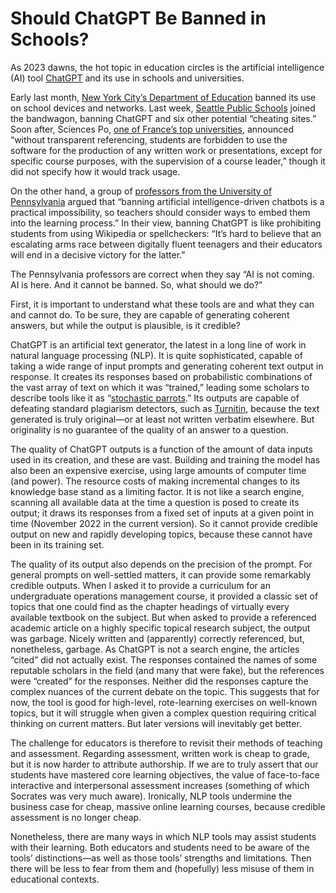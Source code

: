 # Should ChatGPT Be Banned in Schools?

As 2023 dawns, the hot topic in education circles is the artificial intelligence (AI) tool [ChatGPT](https://ai-pro.org/start-chat-gpt/?ppg=03&keyword=chatgpt&adid=645292220631&gclid=Cj0KCQiAz9ieBhCIARIsACB0oGLOiNZZdBBGDR3JftpYGzIyt7Z6kvtVD_r0G0mFbp35Q3qpWHTRFzgaApWpEALw_wcB) and its use in schools and universities.

Early last month, [New York City’s Department of Education](https://www.nbcnews.com/tech/tech-news/new-york-city-public-schools-ban-chatgpt-devices-networks-rcna64446) banned its use on school devices and networks. Last week, [Seattle Public Schools](https://www.axios.com/local/seattle/2023/01/24/chatgpt-banned-seattle-schools-artificial-intelligence) joined the bandwagon, banning ChatGPT and six other potential “cheating sites.” Soon after, Sciences Po, [one of France’s top universities](https://www.reuters.com/technology/top-french-university-bans-use-chatgpt-prevent-plagiarism-2023-01-27/), announced “without transparent referencing, students are forbidden to use the software for the production of any written work or presentations, except for specific course purposes, with the supervision of a course leader,” though it did not specify how it would track usage. 

On the other hand, a group of [professors from the University of Pennsylvania](https://www.govtech.com/opinion-chatgpt-should-be-harnessed-not-banned) argued that “banning artificial intelligence-driven chatbots is a practical impossibility, so teachers should consider ways to embed them into the learning process.” In their view, banning ChatGPT is like prohibiting students from using Wikipedia or spellcheckers: “It’s hard to believe that an escalating arms race between digitally fluent teenagers and their educators will end in a decisive victory for the latter.”

The Pennsylvania professors are correct when they say “AI is not coming. AI is here. And it cannot be banned. So, what should we do?”

First, it is important to understand what these tools are and what they can and cannot do. To be sure, they are capable of generating coherent answers, but while the output is plausible, is it credible?

ChatGPT is an artificial text generator, the latest in a long line of work in natural language processing (NLP). It is quite sophisticated, capable of taking a wide range of input prompts and generating coherent text output in response. It creates its responses based on probabilistic combinations of the vast array of text on which it was “trained,” leading some scholars to describe tools like it as “[stochastic parrots](https://dl.acm.org/doi/pdf/10.1145/3442188.3445922).” Its outputs are capable of defeating standard plagiarism detectors, such as [Turnitin](https://www.turnitin.com/), because the text generated is truly original—or at least not written verbatim elsewhere. But originality is no guarantee of the quality of an answer to a question.

The quality of ChatGPT outputs is a function of the amount of data inputs used in its creation, and these are vast. Building and training the model has also been an expensive exercise, using large amounts of computer time (and power). The resource costs of making incremental changes to its knowledge base stand as a limiting factor. It is not like a search engine, scanning all available data at the time a question is posed to create its output; it draws its responses from a fixed set of inputs at a given point in time (November 2022 in the current version). So it cannot provide credible output on new and rapidly developing topics, because these cannot have been in its training set.

The quality of its output also depends on the precision of the prompt. For general prompts on well-settled matters, it can provide some remarkably credible outputs. When I asked it to provide a curriculum for an undergraduate operations management course, it provided a classic set of topics that one could find as the chapter headings of virtually every available textbook on the subject. But when asked to provide a referenced academic article on a highly specific topical research subject, the output was garbage. Nicely written and (apparently) correctly referenced, but, nonetheless, garbage. As ChatGPT is not a search engine, the articles “cited” did not actually exist. The responses contained the names of some reputable scholars in the field (and many that were fake), but the references were “created” for the responses. Neither did the responses capture the complex nuances of the current debate on the topic. This suggests that for now, the tool is good for high-level, rote-learning exercises on well-known topics, but it will struggle when given a complex question requiring critical thinking on current matters. But later versions will inevitably get better. 

The challenge for educators is therefore to revisit their methods of teaching and assessment. Regarding assessment, written work is cheap to grade, but it is now harder to attribute authorship. If we are to truly assert that our students have mastered core learning objectives, the value of face-to-face interactive and interpersonal assessment increases (something of which Socrates was very much aware). Ironically, NLP tools undermine the business case for cheap, massive online learning courses, because credible assessment is no longer cheap.

Nonetheless, there are many ways in which NLP tools may assist students with their learning. Both educators and students need to be aware of the tools’ distinctions—as well as those tools’ strengths and limitations. Then there will be less to fear from them and (hopefully) less misuse of them in educational contexts.

[](https://www.aei.org/technology-and-innovation/should-chatgpt-be-banned-in-schools/)